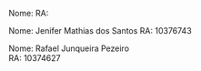 Nome:
RA:

Nome: Jenifer Mathias dos Santos
RA: 10376743

Nome: Rafael Junqueira Pezeiro  
RA: 10374627
